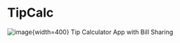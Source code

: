 # TipCalc

![image](https://user-images.githubusercontent.com/59288386/189530887-9acdc255-8fdb-4121-a014-a65e35a6b5c0.png){width=400}
Tip Calculator App with Bill Sharing
